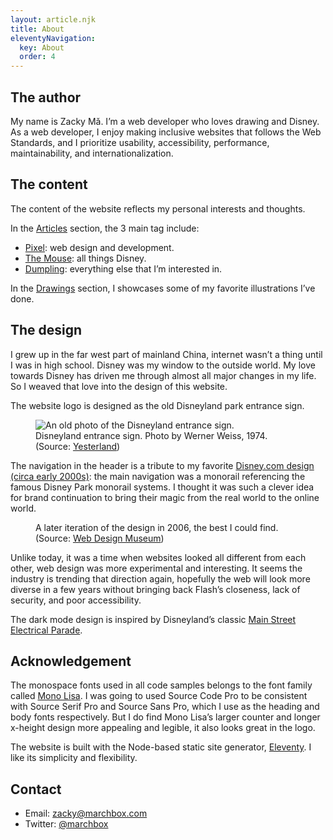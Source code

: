 ```yaml
---
layout: article.njk
title: About
eleventyNavigation:
  key: About
  order: 4
---
```


## The author

My name is Zacky Mǎ. I’m a web developer who loves drawing and Disney. As a web developer, I enjoy making inclusive websites that follows the Web Standards, and I prioritize usability, accessibility, performance, maintainability, and internationalization.


## The content

The content of the website reflects my personal interests and thoughts.

In the [Articles]({{'/articles'|url}}) section, the 3 main tag include:

- [Pixel]({{'/articles/tag/pixel'|url}}): web design and development.
- [The Mouse]({{'/articles/tag/mouse'|url}}): all things Disney.
- [Dumpling]({{'/articles/tag/dumpling'|url}}): everything else that I’m interested in.

In the [Drawings]({{'/drawings'|url}}) section, I showcases some of my favorite illustrations I’ve done.


## The design

I grew up in the far west part of mainland China, internet wasn’t a thing until I was in high school. Disney was my window to the outside world. My love towards Disney has driven me through almost all major changes in my life. So I weaved that love into the design of this website.

The website logo is designed as the old Disneyland park entrance sign.

<figure>
  <img src="{{'disneyland-sign.jpg'|url|imgUrl(page)}}" alt="An old photo of the Disneyland entrance sign.">
  <figcaption>
    Disneyland entrance sign. Photo by Werner Weiss, 1974.
    (Source: <a href="https://www.yesterland.com/disneylandsign.html">Yesterland</a>)
  </figcaption>
</figure>

The navigation in the header is a tribute to my favorite [Disney.com design (circa early 2000s)](https://www.webdesignmuseum.org/gallery/disney-2001 "Link to Web Design Museum"): the main navigation was a monorail referencing the famous Disney Park monorail systems. I thought it was such a clever idea for brand continuation to bring their magic from the real world to the online world.

<figure>
  <img src="{{'disneycom-2001.jpg'|url|imgUrl(page)}}" alt="">
  <figcaption>
    A later iteration of the design in 2006, the best I could find.
    (Source: <a href="https://www.webdesignmuseum.org/gallery/disney-2001">Web Design Museum</a>)
  </figcaption>
</figure>

Unlike today, it was a time when websites looked all different from each other, web design was more experimental and interesting. It seems the industry is trending that direction again, hopefully the web will look more diverse in a few years without bringing back Flash’s closeness, lack of security, and poor accessibility.

The dark mode design is inspired by Disneyland’s classic [Main Street Electrical Parade](https://en.wikipedia.org/wiki/Main_Street_Electrical_Parade).


## Acknowledgement

The monospace fonts used in all code samples belongs to the font family called [Mono Lisa](https://monolisa.dev). I was going to used Source Code Pro to be consistent with Source Serif Pro and Source Sans Pro, which I use as the heading and body fonts respectively. But I do find Mono Lisa’s larger counter and longer x-height design more appealing and legible, it also looks great in the logo.

The website is built with the Node-based static site generator, [Eleventy](https://11ty.dev). I like its simplicity and flexibility.


## Contact

- Email: <zacky@marchbox.com>
- Twitter: [@marchbox](https://twitter.com/marchbox)
